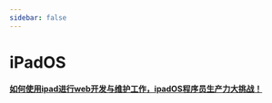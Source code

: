 ```yaml
---
sidebar: false
---
```




# iPadOS



#### [如何使用ipad进行web开发与维护工作，ipadOS程序员生产力大挑战！](如何使用ipad进行web开发与维护工作.md) 